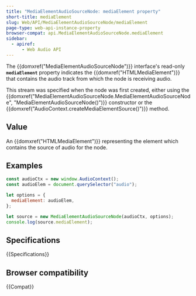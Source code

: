 ```yaml
---
title: "MediaElementAudioSourceNode: mediaElement property"
short-title: mediaElement
slug: Web/API/MediaElementAudioSourceNode/mediaElement
page-type: web-api-instance-property
browser-compat: api.MediaElementAudioSourceNode.mediaElement
sidebar:
  - apiref:
      - Web Audio API
---
```


The {{domxref("MediaElementAudioSourceNode")}} interface's
read-only **`mediaElement`** property indicates the
{{domxref("HTMLMediaElement")}} that contains the audio track from which the node is
receiving audio.

This stream was specified when the node was first created,
either using the {{domxref("MediaElementAudioSourceNode.MediaElementAudioSourceNode", "MediaElementAudioSourceNode()")}}
constructor or the {{domxref("AudioContext.createMediaElementSource()")}} method.

## Value

An {{domxref("HTMLMediaElement")}} representing the element which contains the source
of audio for the node.

## Examples

```js
const audioCtx = new window.AudioContext();
const audioElem = document.querySelector("audio");

let options = {
  mediaElement: audioElem,
};

let source = new MediaElementAudioSourceNode(audioCtx, options);
console.log(source.mediaElement);
```

## Specifications

{{Specifications}}

## Browser compatibility

{{Compat}}
